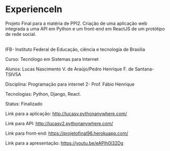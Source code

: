 # ExperienceIn

Projeto Final para a matéria de PPI2. Criação de uma aplicação web integrada a uma API em Python e um front-end em ReactJS de um protótipo de rede social.
<br></br>

IFB- Instituto Federal de Educação, ciência e tecnologia de Brasília

Curso: Tecnólogo em Sistemas para Internet

Alunos: Lucas Nascimento V. de Araújo/Pedro Henrique F. de Santana- TSIV5A

Disciplina: Programação para internet 2- Prof. Fábio Henrique

Tecnologias: Python, Django, React.

Status: Finalizado


Link para a aplicação: http://lucasv.pythonanywhere.com/

Link para API: http://lucasv2.pythonanywhere.com/

Link para front-end: https://projetofinal96.herokuapp.com/

Link para a apresentação: https://youtu.be/eAPIh0l32Dg
